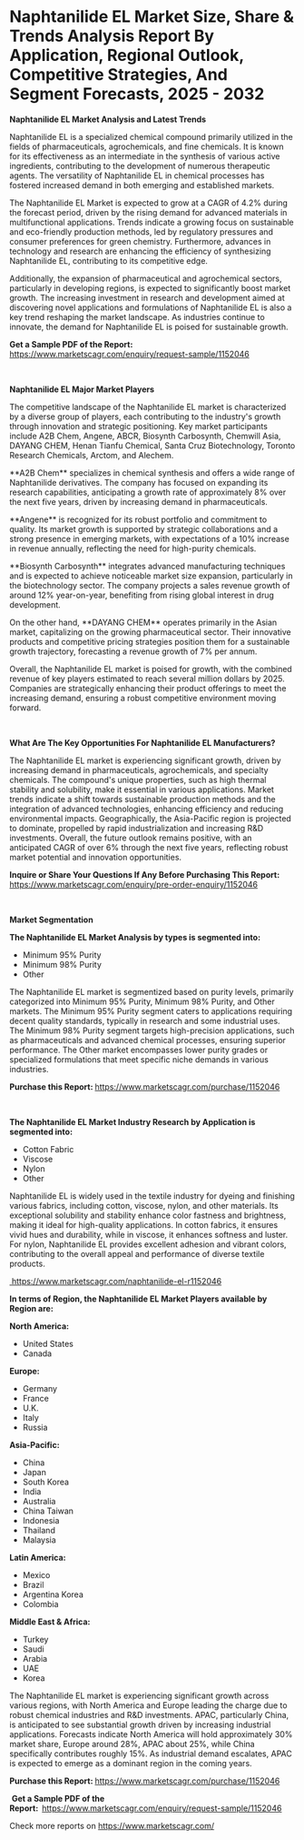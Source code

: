 <p><h1>Naphtanilide EL Market Size, Share & Trends Analysis Report By Application, Regional Outlook, Competitive Strategies, And Segment Forecasts, 2025 - 2032</h1></p><p><strong>Naphtanilide EL Market Analysis and Latest Trends</strong></p>
<p><p>Naphtanilide EL is a specialized chemical compound primarily utilized in the fields of pharmaceuticals, agrochemicals, and fine chemicals. It is known for its effectiveness as an intermediate in the synthesis of various active ingredients, contributing to the development of numerous therapeutic agents. The versatility of Naphtanilide EL in chemical processes has fostered increased demand in both emerging and established markets.</p><p>The Naphtanilide EL Market is expected to grow at a CAGR of 4.2% during the forecast period, driven by the rising demand for advanced materials in multifunctional applications. Trends indicate a growing focus on sustainable and eco-friendly production methods, led by regulatory pressures and consumer preferences for green chemistry. Furthermore, advances in technology and research are enhancing the efficiency of synthesizing Naphtanilide EL, contributing to its competitive edge.</p><p>Additionally, the expansion of pharmaceutical and agrochemical sectors, particularly in developing regions, is expected to significantly boost market growth. The increasing investment in research and development aimed at discovering novel applications and formulations of Naphtanilide EL is also a key trend reshaping the market landscape. As industries continue to innovate, the demand for Naphtanilide EL is poised for sustainable growth.</p></p>
<p><strong>Get a Sample PDF of the Report:&nbsp;</strong> <a href="https://www.marketscagr.com/enquiry/request-sample/1152046?utm_campaign=2991&utm_medium=2&utm_source=Github&utm_content=ia&utm_term=04042025&utm_id=naphtanilide-el">https://www.marketscagr.com/enquiry/request-sample/1152046</a></p>
<p>&nbsp;</p>
<p><strong>Naphtanilide EL Major Market Players</strong></p>
<p><p>The competitive landscape of the Naphtanilide EL market is characterized by a diverse group of players, each contributing to the industry's growth through innovation and strategic positioning. Key market participants include A2B Chem, Angene, ABCR, Biosynth Carbosynth, Chemwill Asia, DAYANG CHEM, Henan Tianfu Chemical, Santa Cruz Biotechnology, Toronto Research Chemicals, Arctom, and Alechem.</p><p>**A2B Chem** specializes in chemical synthesis and offers a wide range of Naphtanilide derivatives. The company has focused on expanding its research capabilities, anticipating a growth rate of approximately 8% over the next five years, driven by increasing demand in pharmaceuticals.</p><p>**Angene** is recognized for its robust portfolio and commitment to quality. Its market growth is supported by strategic collaborations and a strong presence in emerging markets, with expectations of a 10% increase in revenue annually, reflecting the need for high-purity chemicals.</p><p>**Biosynth Carbosynth** integrates advanced manufacturing techniques and is expected to achieve noticeable market size expansion, particularly in the biotechnology sector. The company projects a sales revenue growth of around 12% year-on-year, benefiting from rising global interest in drug development.</p><p>On the other hand, **DAYANG CHEM** operates primarily in the Asian market, capitalizing on the growing pharmaceutical sector. Their innovative products and competitive pricing strategies position them for a sustainable growth trajectory, forecasting a revenue growth of 7% per annum.</p><p>Overall, the Naphtanilide EL market is poised for growth, with the combined revenue of key players estimated to reach several million dollars by 2025. Companies are strategically enhancing their product offerings to meet the increasing demand, ensuring a robust competitive environment moving forward.</p></p>
<p>&nbsp;</p>
<p><strong>What Are The Key Opportunities For Naphtanilide EL Manufacturers?</strong></p>
<p><p>The Naphtanilide EL market is experiencing significant growth, driven by increasing demand in pharmaceuticals, agrochemicals, and specialty chemicals. The compound's unique properties, such as high thermal stability and solubility, make it essential in various applications. Market trends indicate a shift towards sustainable production methods and the integration of advanced technologies, enhancing efficiency and reducing environmental impacts. Geographically, the Asia-Pacific region is projected to dominate, propelled by rapid industrialization and increasing R&D investments. Overall, the future outlook remains positive, with an anticipated CAGR of over 6% through the next five years, reflecting robust market potential and innovation opportunities.</p></p>
<p><strong>Inquire or Share Your Questions If Any Before Purchasing This Report:</strong> <a href="https://www.marketscagr.com/enquiry/pre-order-enquiry/1152046?utm_campaign=2991&utm_medium=2&utm_source=Github&utm_content=ia&utm_term=04042025&utm_id=naphtanilide-el">https://www.marketscagr.com/enquiry/pre-order-enquiry/1152046</a></p>
<p>&nbsp;</p>
<p><strong>Market Segmentation</strong></p>
<p><strong>The Naphtanilide EL Market Analysis by types is segmented into:</strong></p>
<p><ul><li>Minimum 95% Purity</li><li>Minimum 98% Purity</li><li>Other</li></ul></p>
<p><p>The Naphtanilide EL market is segmentized based on purity levels, primarily categorized into Minimum 95% Purity, Minimum 98% Purity, and Other markets. The Minimum 95% Purity segment caters to applications requiring decent quality standards, typically in research and some industrial uses. The Minimum 98% Purity segment targets high-precision applications, such as pharmaceuticals and advanced chemical processes, ensuring superior performance. The Other market encompasses lower purity grades or specialized formulations that meet specific niche demands in various industries.</p></p>
<p><strong>Purchase this Report:&nbsp;</strong><a href="https://www.marketscagr.com/purchase/1152046?utm_campaign=2991&utm_medium=2&utm_source=Github&utm_content=ia&utm_term=04042025&utm_id=naphtanilide-el">https://www.marketscagr.com/purchase/1152046</a></p>
<p>&nbsp;</p>
<p><strong>The Naphtanilide EL Market Industry Research by Application is segmented into:</strong></p>
<p><ul><li>Cotton Fabric</li><li>Viscose</li><li>Nylon</li><li>Other</li></ul></p>
<p><p>Naphtanilide EL is widely used in the textile industry for dyeing and finishing various fabrics, including cotton, viscose, nylon, and other materials. Its exceptional solubility and stability enhance color fastness and brightness, making it ideal for high-quality applications. In cotton fabrics, it ensures vivid hues and durability, while in viscose, it enhances softness and luster. For nylon, Naphtanilide EL provides excellent adhesion and vibrant colors, contributing to the overall appeal and performance of diverse textile products.</p></p>
<p><a href="https://www.marketscagr.com/naphtanilide-el-r1152046?utm_campaign=2991&utm_medium=2&utm_source=Github&utm_content=ia&utm_term=04042025&utm_id=naphtanilide-el">&nbsp;https://www.marketscagr.com/naphtanilide-el-r1152046</a></p>
<p><strong>In terms of Region, the Naphtanilide EL Market Players available by Region are:</strong></p>
<p>
    <p> <strong> North America: </strong>
        <ul>
            <li>United States</li>
            <li>Canada</li>
        </ul>
        </p> 
    <p> <strong> Europe: </strong>
        <ul>
            <li>Germany</li>
            <li>France</li>
            <li>U.K.</li>
            <li>Italy</li>
            <li>Russia</li>
        </ul>
        </p> 
    <p> <strong> Asia-Pacific: </strong>
        <ul>
            <li>China</li>
            <li>Japan</li>
            <li>South Korea</li>
            <li>India</li>
            <li>Australia</li>
            <li>China Taiwan</li>
            <li>Indonesia</li>
            <li>Thailand</li>
            <li>Malaysia</li>
        </ul>
        </p> 
    <p> <strong> Latin America: </strong>
        <ul>
            <li>Mexico</li>
            <li>Brazil</li>
            <li>Argentina Korea</li>
            <li>Colombia</li>
        </ul>
        </p> 
    <p> <strong> Middle East & Africa: </strong>
        <ul>
            <li>Turkey</li>
            <li>Saudi</li>
            <li>Arabia</li>
            <li>UAE</li>
            <li>Korea</li>
        </ul>
    </p>
    </p>
<p><p>The Naphtanilide EL market is experiencing significant growth across various regions, with North America and Europe leading the charge due to robust chemical industries and R&D investments. APAC, particularly China, is anticipated to see substantial growth driven by increasing industrial applications. Forecasts indicate North America will hold approximately 30% market share, Europe around 28%, APAC about 25%, while China specifically contributes roughly 15%. As industrial demand escalates, APAC is expected to emerge as a dominant region in the coming years.</p></p>
<p><strong>Purchase this Report: </strong><a href="https://www.marketscagr.com/purchase/1152046?utm_campaign=2991&utm_medium=2&utm_source=Github&utm_content=ia&utm_term=04042025&utm_id=naphtanilide-el">https://www.marketscagr.com/purchase/1152046</a></p>
<p>&nbsp;<strong>Get a Sample PDF of the Report:&nbsp;&nbsp;</strong><a href="https://www.marketscagr.com/enquiry/request-sample/1152046?utm_campaign=2991&utm_medium=2&utm_source=Github&utm_content=ia&utm_term=04042025&utm_id=naphtanilide-el">https://www.marketscagr.com/enquiry/request-sample/1152046</a></p>
<p><strong></strong></p>
<p>Check more reports on <a href="https://www.marketscagr.com/?utm_campaign=2991&utm_medium=2&utm_source=Github&utm_content=ia&utm_term=04042025&utm_id=naphtanilide-el">https://www.marketscagr.com/</a></p>